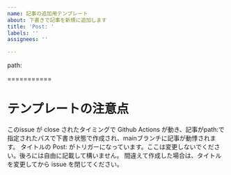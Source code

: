 ```yaml
---
name: 記事の追加用テンプレート
about: 下書きで記事を新規に追加します
title: 'Post: '
labels: ''
assignees: ''

---
```


path: 

===========

# テンプレートの注意点
このissue が close されたタイミングで Github Actions が動き、記事がpath:で指定されたパスで下書き状態で作成され、mainブランチに記事が動悸されます。
タイトルの Post: がトリガーになっています。ここは変更しないでください。後ろには自由に記載して構いません。
間違えて作成した場合は、タイトルを変更してから issue を閉じてください。

<!-- このテンプレートの使い方 -->
<!-- path: の後に新規に追加したい記事のパスを指定してください -->
<!-- 例: path: faq/101 -->
<!-- issue からは記事を公開、本文の編集をすることはできません。作成された下書き記事を編集してください -->
<!-- 複数行に対応しています -->